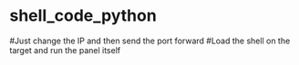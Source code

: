 # shell_code_python




#Just change the IP and then send the port forward
#Load the shell on the target and run the panel itself
